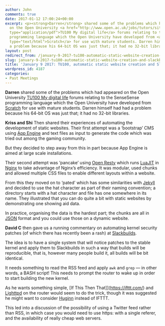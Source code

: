 ```yaml
---
author: John
comments: true
date: 2017-01-12 17:00:24+00:00
excerpt: <p><strong>Darren</strong> shared some of the problems which had appeared
  on the Open University <a href="http://www.open.ac.uk/jobs/tutors/sites/www.open.ac.uk.jobs.tutors/files/files/ecms/faculty-mathematics-computing-and-technology/specifications/TU100.pdf"
  type="application/pdf">TU100 My digital life</a> forums relating to the SenseSense
  programming language which the Open University have developed from <a href="https://scratch.mit.edu/"
  type="text/html">Scratch</a> for use with mature students. Darren himself had had
  a problem because his 64-bit OS was just that; it had no 32-bit libraries.</p>
layout: post
redirect_from: /january-9-2017-tu100-automatic-static-website-creation-and-slackbuilds
slug: january-9-2017-tu100-automatic-static-website-creation-and-slackbuilds
title: 'January 9 2017: TU100, automatic static website creation and Slackbuilds'
wordpress_id: 4187
categories:
- Past Meetings
---
```


**Darren** shared some of the problems which had appeared on the Open University [TU100 My digital life](http://www.open.ac.uk/jobs/tutors/sites/www.open.ac.uk.jobs.tutors/files/files/ecms/faculty-mathematics-computing-and-technology/specifications/TU100.pdf) forums relating to the SenseSense programming language which the Open University have developed from [Scratch](https://scratch.mit.edu/) for use with mature students. Darren himself had had a problem because his 64-bit OS was just that; it had no 32-bit libraries.




**Kriss and Shi** Then shared their experiences of automating the development of static websites. Their first attempt was a ‘bootstrap’ CMS using [App Engine](https://cloud.google.com/appengine/?utm_source=google&utm_medium=cpc&utm_campaign=2017-q1-cloud-emea-gcp-skws-freetrial&gclid=CNyyo4WnutECFWIq0wodLZUGtw) and text files as input to generate the code which was tried out among the gaming community.




But they decided to step away from this in part because App Engine is aimed at large scale installations.




Their second attempt was ‘pancake’ using [Open Resty](https://openresty.org/en/) which runs [LuaJIT](http://luajit.org/) in [Nginx](https://www.nginx.com/) to take advantage of Nginx’s efficiency. It was modular, used chunks and allowed multiple CSS files to enable different layouts within a website.




From this they moved on to ‘pated’ which has some similarities with [Jekyll](http://jekyllrb.com/) and decided to use the hat character as part of their naming convention; a directory starts with a hat character and file has one somewhere in its name. They illustrated that you can do quite a bit with static websites by demonstrating one showing aid data.




In practice, organising the data is the hardest part; the chunks are all in [JSON](http://json.org/) format and you could use those on a dynamic website.




**David C** then gave us a running commentary on automating kernel security patches (of which there has recently been a rash) at [Slackbuilds](https://slackbuilds.org/).




The idea is to have a single system that will notice patches to the stable kernel and apply them to Slackbuilds in such a way that builds will be reproducible, that is, however many people build it, all builds will be bit identical.




It needs something to read the RSS feed and apply `awk` and `grep` — in other words, a BASH script! This needs to prompt the router to wake up in order to start building the new kernel.




As he wants something simple, [If This Then That]](https://ifttt.com/) and [Lighttpd](https://www.lighttpd.net/) on the router would seem to do the trick, though it was suggested he might want to consider [Huginn](https://github.com/cantino/huginn/wiki) instead of IFTTT.




This led into a discussion of the possibility of using a Twitter feed rather than RSS, in which case you would need to use https: with a single referer, and the availability of really cheap web servers.
